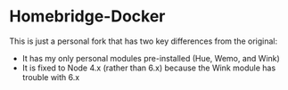 # Homebridge-Docker

This is just a personal fork that has two key differences from the original:

 * It has my only personal modules pre-installed (Hue, Wemo, and Wink)
 * It is fixed to Node 4.x (rather than 6.x) because the Wink module has trouble with 6.x
 
